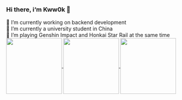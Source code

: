 ### Hi there, i‘m Kww0k 👋

<div>
   🔭 I’m currently working on backend development
</div>
<div>
   🌱 I’m currently a university student in China
</div>
<div>
   🤔 I’m playing Genshin Impact and Honkai Star Rail at the same time
</div>

   <a href="https://github.com/anuraghazra/github-readme-stats#gh-dark-mode-only">
  <img height="150" align="center" src="https://github-readme-stats.vercel.app/api/top-langs/?username=Kww0k&layout=compact&theme=dark"/>
</a>
<a href="https://github.com/anuraghazra/github-readme-stats#gh-dark-mode-only">
  <img height="150" align="center" src="https://github-readme-stats.vercel.app/api?username=Kww0k&show_icons=true&include_all_commits=true&theme=dark&hide=contribs&rank_icon=percentile"/>
</a>
<a href="https://github.com/anuraghazra/github-readme-stats#gh-light-mode-only">
  <img height="150" align="center" src="https://github-readme-stats.vercel.app/api/top-langs/?username=Kww0k&layout=compact&theme=default"/>

